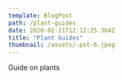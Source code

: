 ```yaml
---
template: BlogPost
path: /plant-guides
date: 2020-02-21T12:12:25.364Z
title: "Plant Guides"
thumbnail: /assets/-pst-6.jpeg
---
```


Guide on plants

